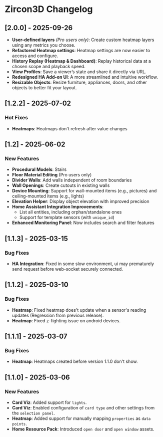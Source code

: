 # Zircon3D Changelog

## [2.0.0] - 2025-09-26

* **User-defined layers** *(Pro users only)*: Create custom heatmap layers using any metrics you choose.
* **Refactored Heatmap settings**: Heatmap settings are now easier to access and configure.
* **History Replay (Heatmap & Dashboard)**: Replay historical data at a chosen scope and playback speed.
* **View Profiles**: Save a viewer’s state and share it directly via URL.
* **Redesigned HA Add-on UI**: A more streamlined and intuitive workflow.
* **Resizable Objects**: Resize furniture, appliances, doors, and other objects to better fit your layout.

## [1.2.2] - 2025-07-02

### Hot Fixes
- **Heatmaps**: Heatmaps don't refresh after value changes


## [1.2] - 2025-06-02

### New Features

- **Procedural Models**: Stairs  
- **Floor Material Editing** (Pro users only)  
- **Divider Walls**: Add walls independent of room boundaries  
- **Wall Openings**: Create cutouts in existing walls  
- **Device Mounting**: Support for wall-mounted items (e.g., pictures) and ceiling-mounted items (e.g., lights)  
- **Elevation Helper**: Display object elevation with improved precision  
- **Home Assistant Integration Improvements**:  
  - List all entities, including orphan/standalone ones  
  - Support for template sensors (with `unique_id`)  
- **Enhanced Monitoring Panel**: Now includes search and filter features


## [1.1.3] - 2025-03-15

### Bug Fixes
- **HA Integration**: Fixed in some slow environment, ui may prematurely send request before web-socket securely connected.

## [1.1.2] - 2025-03-10

### Bug Fixes
- **Heatmap**: Fixed heatmap does't update when a sensor's reading updates (Regression from previous release).
- **Heatmap**: Fixed z-fighting issue on android devices.

## [1.1.1] - 2025-03-07

### Bug Fixes
- **Heatmap**: Heatmaps created before version 1.1.0 don't show.

## [1.1.0] - 2025-03-06

### New Features
- **Card Viz**: Added support for `lights`.  
- **Card Viz**: Enabled configuration of `card type` and other settings from the `selection panel`.  
- **Heatmap**: Added support for manually mapping `properties` as `data points`.  
- **Home Resource Pack**: Introduced `open door` and `open window` assets.  
